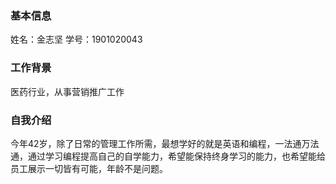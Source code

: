 ### 基本信息
姓名：金志坚
学号：1901020043

### 工作背景
医药行业，从事营销推广工作

### 自我介绍
今年42岁，除了日常的管理工作所需，最想学好的就是英语和编程，一法通万法通，通过学习编程提高自己的自学能力，希望能保持终身学习的能力，也希望能给员工展示一切皆有可能，年龄不是问题。




